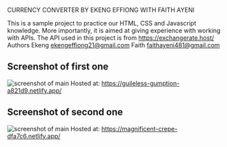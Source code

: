 CURRENCY CONVERTER BY EKENG EFFIONG WITH FAITH AYENI

This is a sample project to practice our HTML, CSS and Javascript knowledge. More importantly, it is aimed at giving experience with working with APIs. The API used in this project is from https://exchangerate.host/
Authors
Ekeng ekengeffiong21@gmail.com
Faith faithayeni481@gmail.com


## Screenshot of first one
  ![screenshot of main](./images/currency%20converter%20app%20screenshot%20-main.png)
  Hosted at:  https://guileless-gumption-a821d9.netlify.app/

## Screenshot of second one
  ![screenshot of main](./images/currency%20converter%20app%20screenshot.png)
  Hosted at: https://magnificent-crepe-dfa7c6.netlify.app/ 
